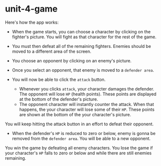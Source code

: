 # unit-4-game
Here's how the app works:

   * When the game starts, you can choose a character by clicking on the fighter's picture. You will fight as that character for the rest of the game.

   * You  must then defeat all of the remaining fighters. Enemies should be moved to a different area of the screen.

   * You choose an opponent by clicking on an enemy's picture.

   * Once you select an opponent, that enemy is moved to a `defender area`.

   * You will now be able to click the `attack` button.
     * Whenever you clicks `attack`, your character damages the defender. The opponent will lose `HP` (health points). These points are displayed at the bottom of the defender's picture. 
     * The opponent character will instantly counter the attack. When that happens, the your character will lose some of their `HP`. These points are shown at the bottom of the your character's picture.
    
You will keep hitting the attack button in an effort to defeat their opponent.

   * When the defender's `HP` is reduced to zero or below, enemy is gonna be removed from the `defender area`. You will be able to a new opponent.

You win the game by defeating all enemy characters. You lose the game if your character's `HP` falls to zero or below and while there are still enemies remaining.
